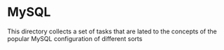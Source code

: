 # MySQL

This directory collects a set of tasks that are lated to the concepts of the popular MySQL configuration of different sorts
